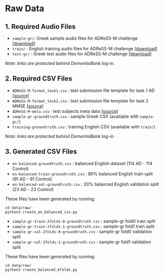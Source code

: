 # Raw Data

## 1. Required Audio Files

- `sample-gr/`: Greek sample audio files for ADReSS-M challenge
  [[download]](https://media.talkbank.org/dementia/English/0extra/ADReSS-M-sample-gr.tgz)
- `train/` : English training audio files for ADReSS-M challenge
  [[download]](https://media.talkbank.org/dementia/English/0extra/ADReSS-M-train.tgz)
- `test-gr/` : Greek test audio files for ADReSS-M challenge
  [[download]](https://media.talkbank.org/dementia/English/0extra/ADReSS-M-test-gr.tgz)

*Note: links are protected behind DementiaBank log-in.*

## 2. Required CSV Files

- `ADReSS-M-format_task1.csv` : test submission file template for task 1 AD 
  [[source]](https://media.talkbank.org/dementia/English/0extra/ADReSS-M-format_task1.csv)
- `ADReSS-M-format_task2.csv` : test submission file template for task 2 MMSE
  [[source]](https://media.talkbank.org/dementia/English/0extra/ADReSS-M-format_task2.csv)
- `ADReSS-M-meta.csv` : test subjects meta data
  [[source]](https://media.talkbank.org/dementia/English/0extra/ADReSS-M-meta.csv)
- `sample-gr-groundtruth.csv` : sample Greek CSV (available with `sample-gr/`)
- `training-groundtruth.csv` : training English CSV (available with `train/`)

*Note: links are protected behind DementiaBank log-in.*

## 3. Generated CSV Files

- `en-balanced-groundtruth.csv` : balanced English dataset (114 AD - 114 Control)
- `en-balanced-train-groundtruth.csv` : 80% balanced English train split (91 AD - 91 Control)
- `en-balanced-val-groundtruth.csv` : 20% balanced English validation split (23 AD - 23 Control)

These files have been generated by running:
```
cd data/raw/
python3 create_en_balanced_csv.py
```

- `sample-gr-train-2folds-0-groundtruth.csv` : sample-gr fold0 train split
- `sample-gr-train-2folds-1-groundtruth.csv` : sample-gr fold1 train split
- `sample-gr-val-2folds-0-groundtruth.csv` : sample-gr fold0 validation split
- `sample-gr-val-2folds-1-groundtruth.csv` : sample-gr fold1 validation split

These files have been generated by running:
```
cd data/raw/
python3 create_balanced_kfolds.py
```